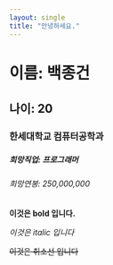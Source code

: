 ```yaml
---
layout: single
title: "안녕하세요."
---
```


# 이름: 백종건

## 나이: 20

### 한세대학교 컴퓨터공학과

##### 희망직업: 프로그래머

###### 희망연봉: 250,000,000


**이것은 bold 입니다.**

*이것은 italic 입니다*

~~이것은 취소선 입니다~~

